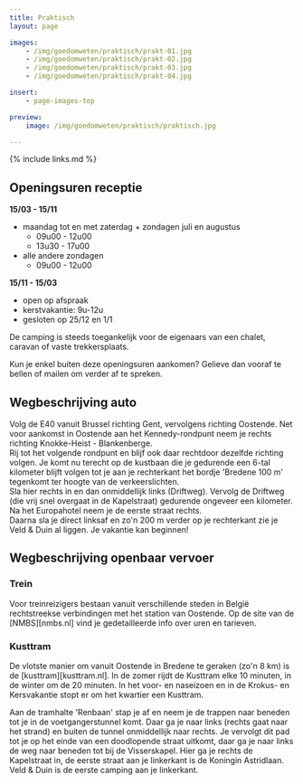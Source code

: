 ```yaml
---
title: Praktisch
layout: page

images:
    - /img/goedomweten/praktisch/prakt-01.jpg
    - /img/goedomweten/praktisch/prakt-02.jpg
    - /img/goedomweten/praktisch/prakt-03.jpg
    - /img/goedomweten/praktisch/prakt-04.jpg

insert:
    - page-images-top

preview:
    image: /img/goedomweten/praktisch/praktisch.jpg

---
```


{% include links.md %}

## Openingsuren receptie

<B>15/03 - 15/11</B>
- maandag tot en met zaterdag + zondagen juli en augustus
    - 09u00 - 12u00
    - 13u30 - 17u00
- alle andere zondagen
    - 09u00 - 12u00

<B>15/11 - 15/03</B>
- open op afspraak
- kerstvakantie: 9u-12u
- gesloten op 25/12 en 1/1


De camping is steeds toegankelijk voor de eigenaars van een chalet,
caravan of vaste trekkersplaats.

Kun je enkel buiten deze openingsuren aankomen? Gelieve dan vooraf te bellen of mailen om verder af te spreken.



## Wegbeschrijving auto

Volg de E40 vanuit Brussel richting Gent, vervolgens richting Oostende. Net voor aankomst in Oostende aan het Kennedy-rondpunt neem je rechts richting Knokke-Heist - Blankenberge.<br>
Rij tot het volgende rondpunt en blijf ook daar rechtdoor dezelfde richting volgen. Je komt nu terecht op de kustbaan die je gedurende een 6-tal kilometer blijft volgen tot je aan je rechterkant het bordje 'Bredene 100 m' tegenkomt ter hoogte van de verkeerslichten.<br>
Sla hier rechts in en dan onmiddellijk links (Driftweg). Vervolg de Driftweg (die vrij snel overgaat in de Kapelstraat) gedurende ongeveer een kilometer. Na het Europahotel neem je de eerste straat rechts.<br>
Daarna sla je direct linksaf en zo'n 200 m verder op je rechterkant zie je Veld & Duin al liggen. Je vakantie kan beginnen!

## Wegbeschrijving openbaar vervoer


### Trein

Voor treinreizigers bestaan vanuit verschillende steden in België rechtstreekse verbindingen met het station van Oostende. Op de site van de [NMBS][nmbs.nl] vind je gedetailleerde info over uren en tarieven.

### Kusttram

De vlotste manier om vanuit Oostende in Bredene te geraken (zo'n 8 km) is de [kusttram][kusttram.nl]. In de zomer rijdt de Kusttram elke 10 minuten, in de winter om de 20 minuten. In het voor- en naseizoen en in de Krokus- en Kersvakantie stopt er om het kwartier een Kusttram.<br>

Aan de tramhalte 'Renbaan' stap je af en neem je de trappen naar beneden tot je in de voetgangerstunnel komt. Daar ga je naar links (rechts gaat naar het strand) en buiten de tunnel onmiddellijk naar rechts. Je vervolgt dit pad tot je op het einde van een doodlopende straat uitkomt, daar ga je naar links de weg naar beneden tot bij de Visserskapel. Hier ga je rechts de Kapelstraat in, de eerste straat aan je linkerkant is de Koningin Astridlaan. Veld & Duin is de eerste camping aan je linkerkant.
